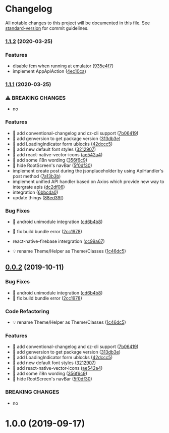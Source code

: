 # Changelog

All notable changes to this project will be documented in this file. See [standard-version](https://github.com/conventional-changelog/standard-version) for commit guidelines.

### [1.1.2](https://github.com/iamcxa/react-native-boilerplate/compare/v1.1.1...v1.1.2) (2020-03-25)


### Features

* disable fcm when running at emulator ([935e4f7](https://github.com/iamcxa/react-native-boilerplate/commit/935e4f7b7be97ea371a2cfe4f6a43b53b3a7e945))
* implement AppApiAction ([4ec10ca](https://github.com/iamcxa/react-native-boilerplate/commit/4ec10ca1f6cde1c1519dc9d9a4fc489c4a147a4b))

### [1.1.1](https://github.com/iamcxa/react-native-boilerplate/compare/v1.0.0...v1.1.1) (2020-03-25)


### ⚠ BREAKING CHANGES

* no

### Features

* 🎸 add conventional-changelog and cz-cli support ([7b06419](https://github.com/iamcxa/react-native-boilerplate/commit/7b06419813249eae695995cfd39d49ef1cf61d66))
* 🎸 add genversion to get package version ([313db3e](https://github.com/iamcxa/react-native-boilerplate/commit/313db3eb6409998454693286dab352e5672f81f3))
* 🎸 add LoadingIndicator form ublocks ([42dccc5](https://github.com/iamcxa/react-native-boilerplate/commit/42dccc55b14fad09c6ae9424a33bb97b60de83d2))
* 🎸 add new default font styles ([3212907](https://github.com/iamcxa/react-native-boilerplate/commit/321290786626d11ac95b755026749743fb827b6a))
* 🎸 add react-native-vector-icons ([ae542a4](https://github.com/iamcxa/react-native-boilerplate/commit/ae542a4e613b6b3d3ce7d2265f110d9635c2c7a8))
* 🎸 add some i18n wording ([356f6c9](https://github.com/iamcxa/react-native-boilerplate/commit/356f6c9bb05d765f258a406853b842583547fbbf))
* 🎸 hide RootScreen's navBar ([5f0df30](https://github.com/iamcxa/react-native-boilerplate/commit/5f0df304b8aa295cbe8710078b9f5a627f8caaff))
* implement create post during the jsonplaceholder by using  ApiHandler's post method ([7a13b3b](https://github.com/iamcxa/react-native-boilerplate/commit/7a13b3b8898cd2117005fb97f3f182c0884409cc))
* implement unified API handler based on Axios which provide new way to intergrate apis ([dc2df06](https://github.com/iamcxa/react-native-boilerplate/commit/dc2df06a2f21f57859bf1e72b1b7d9dcacc7b7c7))
* integration ([6bbcda0](https://github.com/iamcxa/react-native-boilerplate/commit/6bbcda02c0f8ce2c9f7335636d8fa141c69b3aa3))
* update things ([88ed39f](https://github.com/iamcxa/react-native-boilerplate/commit/88ed39fb0ebd2f6f15c9e111983c090f62543cd1))


### Bug Fixes

* 🐛 android unimodule integration ([cd6b4b8](https://github.com/iamcxa/react-native-boilerplate/commit/cd6b4b875bb65e4a9924bb1f32dd7e99e824e4c7))
* 🐛 fix build bundle error ([2cc1978](https://github.com/iamcxa/react-native-boilerplate/commit/2cc1978946213ec746b8139f8b7101a705b4781c))
* react-native-firebase intergration ([cc99a67](https://github.com/iamcxa/react-native-boilerplate/commit/cc99a675c4b71363e17e365e4d983d34d7f27bf3))


* 💡 rename Theme/Helper as Theme/Classes ([1c46dc5](https://github.com/iamcxa/react-native-boilerplate/commit/1c46dc55691f21bc1a11e1666bc4cac1384450a5))

## [0.0.2](https://github.com/iamcxa/react-native-boilerplate/compare/v1.0.0...0.0.2) (2019-10-11)


### Bug Fixes

* 🐛 android unimodule integration ([cd6b4b8](https://github.com/iamcxa/react-native-boilerplate/commit/cd6b4b8))
* 🐛 fix build bundle error ([2cc1978](https://github.com/iamcxa/react-native-boilerplate/commit/2cc1978))


### Code Refactoring

* 💡 rename Theme/Helper as Theme/Classes ([1c46dc5](https://github.com/iamcxa/react-native-boilerplate/commit/1c46dc5))


### Features

* 🎸 add conventional-changelog and cz-cli support ([7b06419](https://github.com/iamcxa/react-native-boilerplate/commit/7b06419))
* 🎸 add genversion to get package version ([313db3e](https://github.com/iamcxa/react-native-boilerplate/commit/313db3e))
* 🎸 add LoadingIndicator form ublocks ([42dccc5](https://github.com/iamcxa/react-native-boilerplate/commit/42dccc5))
* 🎸 add new default font styles ([3212907](https://github.com/iamcxa/react-native-boilerplate/commit/3212907))
* 🎸 add react-native-vector-icons ([ae542a4](https://github.com/iamcxa/react-native-boilerplate/commit/ae542a4))
* 🎸 add some i18n wording ([356f6c9](https://github.com/iamcxa/react-native-boilerplate/commit/356f6c9))
* 🎸 hide RootScreen's navBar ([5f0df30](https://github.com/iamcxa/react-native-boilerplate/commit/5f0df30))


### BREAKING CHANGES

* no



# 1.0.0 (2019-09-17)
